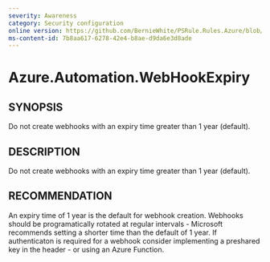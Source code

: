 ```yaml
---
severity: Awareness
category: Security configuration
online version: https://github.com/BernieWhite/PSRule.Rules.Azure/blob/master/docs/rules/en-US/Azure.Automation.WebHookExpiry.md
ms-content-id: 7b8aa617-6278-42e4-b8ae-d9da6e3d8ade
---
```


# Azure.Automation.WebHookExpiry

## SYNOPSIS

Do not create webhooks with an expiry time greater than 1 year (default).

## DESCRIPTION

Do not create webhooks with an expiry time greater than 1 year (default).

## RECOMMENDATION

An expiry time of 1 year is the default for webhook creation. Webhooks should be programatically rotated at regular intervals - Microsoft recommends setting a shorter time than the default of 1 year. If authenticaton is required for a webhook consider implementing a preshared key in the header - or using an Azure Function.
